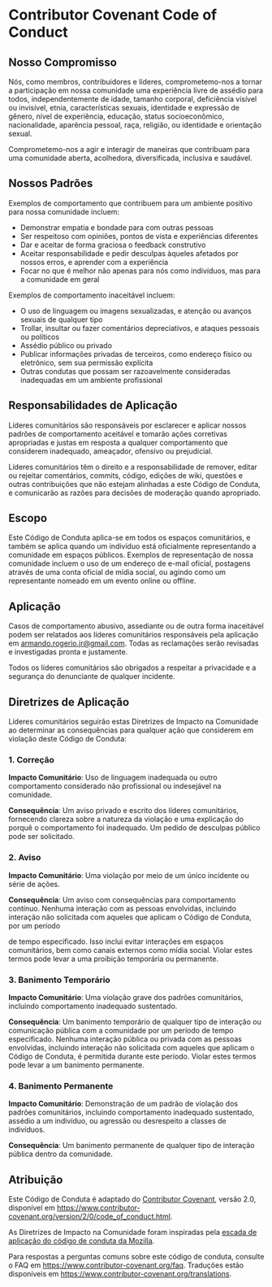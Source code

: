 # Contributor Covenant Code of Conduct

## Nosso Compromisso

Nós, como membros, contribuidores e líderes, comprometemo-nos a tornar a participação em nossa comunidade uma experiência livre de assédio para todos, independentemente de idade, tamanho corporal, deficiência visível ou invisível, etnia, características sexuais, identidade e expressão de gênero, nível de experiência, educação, status socioeconômico, nacionalidade, aparência pessoal, raça, religião, ou identidade e orientação sexual.

Comprometemo-nos a agir e interagir de maneiras que contribuam para uma comunidade aberta, acolhedora, diversificada, inclusiva e saudável.

## Nossos Padrões

Exemplos de comportamento que contribuem para um ambiente positivo para nossa comunidade incluem:

* Demonstrar empatia e bondade para com outras pessoas
* Ser respeitoso com opiniões, pontos de vista e experiências diferentes
* Dar e aceitar de forma graciosa o feedback construtivo
* Aceitar responsabilidade e pedir desculpas àqueles afetados por nossos erros, e aprender com a experiência
* Focar no que é melhor não apenas para nós como indivíduos, mas para a comunidade em geral

Exemplos de comportamento inaceitável incluem:

* O uso de linguagem ou imagens sexualizadas, e atenção ou avanços sexuais de qualquer tipo
* Trollar, insultar ou fazer comentários depreciativos, e ataques pessoais ou políticos
* Assédio público ou privado
* Publicar informações privadas de terceiros, como endereço físico ou eletrônico, sem sua permissão explícita
* Outras condutas que possam ser razoavelmente consideradas inadequadas em um ambiente profissional

## Responsabilidades de Aplicação

Líderes comunitários são responsáveis por esclarecer e aplicar nossos padrões de comportamento aceitável e tomarão ações corretivas apropriadas e justas em resposta a qualquer comportamento que considerem inadequado, ameaçador, ofensivo ou prejudicial.

Líderes comunitários têm o direito e a responsabilidade de remover, editar ou rejeitar comentários, commits, código, edições de wiki, questões e outras contribuições que não estejam alinhadas a este Código de Conduta, e comunicarão as razões para decisões de moderação quando apropriado.

## Escopo

Este Código de Conduta aplica-se em todos os espaços comunitários, e também se aplica quando um indivíduo está oficialmente representando a comunidade em espaços públicos. Exemplos de representação de nossa comunidade incluem o uso de um endereço de e-mail oficial, postagens através de uma conta oficial de mídia social, ou agindo como um representante nomeado em um evento online ou offline.

## Aplicação

Casos de comportamento abusivo, assediante ou de outra forma inaceitável podem ser relatados aos líderes comunitários responsáveis pela aplicação em <armando.rogerio.jr@gmail.com>. Todas as reclamações serão revisadas e investigadas pronta e justamente.

Todos os líderes comunitários são obrigados a respeitar a privacidade e a segurança do denunciante de qualquer incidente.

## Diretrizes de Aplicação

Líderes comunitários seguirão estas Diretrizes de Impacto na Comunidade ao determinar as consequências para qualquer ação que considerem em violação deste Código de Conduta:

### 1. Correção

**Impacto Comunitário**: Uso de linguagem inadequada ou outro comportamento considerado não profissional ou indesejável na comunidade.

**Consequência**: Um aviso privado e escrito dos líderes comunitários, fornecendo clareza sobre a natureza da violação e uma explicação do porquê o comportamento foi inadequado. Um pedido de desculpas público pode ser solicitado.

### 2. Aviso

**Impacto Comunitário**: Uma violação por meio de um único incidente ou série de ações.

**Consequência**: Um aviso com consequências para comportamento contínuo. Nenhuma interação com as pessoas envolvidas, incluindo interação não solicitada com aqueles que aplicam o Código de Conduta, por um período

 de tempo especificado. Isso inclui evitar interações em espaços comunitários, bem como canais externos como mídia social. Violar estes termos pode levar a uma proibição temporária ou permanente.

### 3. Banimento Temporário

**Impacto Comunitário**: Uma violação grave dos padrões comunitários, incluindo comportamento inadequado sustentado.

**Consequência**: Um banimento temporário de qualquer tipo de interação ou comunicação pública com a comunidade por um período de tempo especificado. Nenhuma interação pública ou privada com as pessoas envolvidas, incluindo interação não solicitada com aqueles que aplicam o Código de Conduta, é permitida durante este período. Violar estes termos pode levar a um banimento permanente.

### 4. Banimento Permanente

**Impacto Comunitário**: Demonstração de um padrão de violação dos padrões comunitários, incluindo comportamento inadequado sustentado, assédio a um indivíduo, ou agressão ou desrespeito a classes de indivíduos.

**Consequência**: Um banimento permanente de qualquer tipo de interação pública dentro da comunidade.

## Atribuição

Este Código de Conduta é adaptado do [Contributor Covenant][homepage], versão 2.0, disponível em <https://www.contributor-covenant.org/version/2/0/code_of_conduct.html>.

As Diretrizes de Impacto na Comunidade foram inspiradas pela [escada de aplicação do código de conduta da Mozilla](https://github.com/mozilla/diversity).

[homepage]: https://www.contributor-covenant.org

Para respostas a perguntas comuns sobre este código de conduta, consulte o FAQ em <https://www.contributor-covenant.org/faq>. Traduções estão disponíveis em <https://www.contributor-covenant.org/translations>.